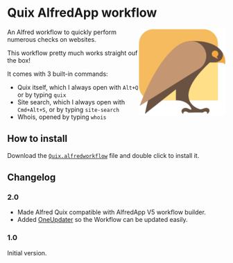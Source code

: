 # Quix AlfredApp workflow

<img src="icon.png" alt="Quix logo" align="right" width="200" height="200">

An Alfred workflow to quickly perform numerous checks on websites.

This workflow pretty much works straight ouf the box!

It comes with 3 built-in commands:

- Quix itself, which I always open with `Alt+Q` or by typing `quix`
- Site search, which I always open with `Cmd+Alt+S`, or by typing `site-search`
- Whois, opened by typing `whois`

## How to install

Download the [`Quix.alfredworkflow`](https://github.com/jdevalk/alfred-quix/raw/main/Quix.alfredworkflow) file and double click to install it.

## Changelog

### 2.0

* Made Alfred Quix compatible with AlfredApp V5 workflow builder.
* Added [OneUpdater](https://www.alfredforum.com/topic/9224-oneupdater-%E2%80%94-update-workflows-with-a-single-node/) so the Workflow can be updated easily.

### 1.0

Initial version.

